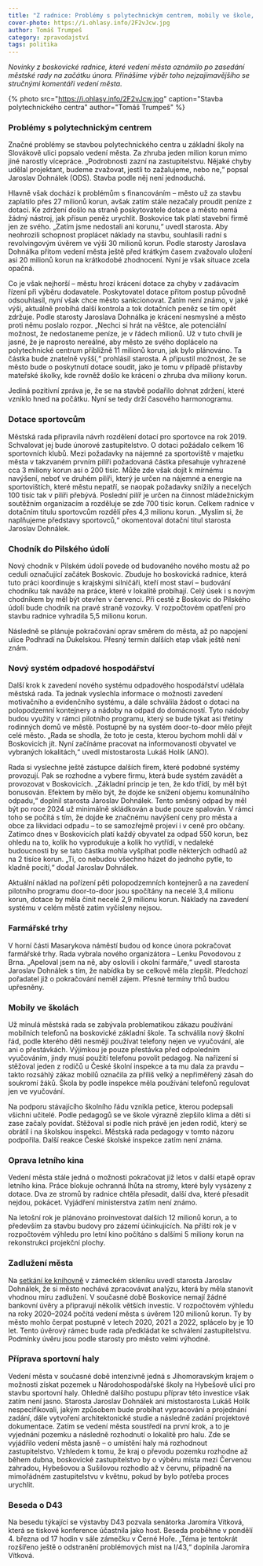 ```yaml
---
title: "Z radnice: Problémy s polytechnickým centrem, mobily ve škole, odpady"
cover-photo: https://i.ohlasy.info/2F2vJcw.jpg
author: Tomáš Trumpeš
category: zpravodajství
tags: politika
---
```


*Novinky z boskovické radnice, které vedení města oznámilo po zasedání městské rady na začátku února. Přinášíme výběr toho nejzajímavějšího se stručnými komentáři vedení města.*

{% photo src="https://i.ohlasy.info/2F2vJcw.jpg" caption="Stavba polytechnického centra" author="Tomáš Trumpeš" %}

### Problémy s polytechnickým centrem

Značné problémy se stavbou polytechnického centra u základní školy na Slovákově ulici popsalo vedení města. Za zhruba jeden milion korun mimo jiné narostly vícepráce. „Podrobnosti zazní na zastupitelstvu. Nějaké chyby udělal projektant, budeme zvažovat, jestli to zažalujeme, nebo ne,“ popsal Jaroslav Dohnálek (ODS). Stavba podle něj není jednoduchá.

Hlavně však dochází k problémům s financováním – město už za stavbu zaplatilo přes 27 milionů korun, avšak zatím stále nezačaly proudit peníze z dotací. Ke zdržení došlo na straně poskytovatele dotace a město nemá žádný nástroj, jak přísun peněz urychlit. Boskovice tak platí stavební firmě jen ze svého. „Zatím jsme nedostali ani korunu,“ uvedl starosta. Aby neohrozili schopnost proplácet náklady na stavbu, souhlasili radní s revolvingovým úvěrem ve výši 30 milionů korun. Podle starosty Jaroslava Dohnálka přitom vedení města ještě před krátkým časem zvažovalo uložení asi 20 milionů korun na krátkodobé zhodnocení. Nyní je však situace zcela opačná.

Co je však nejhorší – městu hrozí krácení dotace za chyby v zadávacím řízení při výběru dodavatele. Poskytovatel dotace přitom postup původně odsouhlasil, nyní však chce město sankcionovat. Zatím není známo, v jaké výši, aktuálně probíhá další kontrola a tok dotačních peněz se tím opět zdržuje. Podle starosty Jaroslava Dohnálka je krácení nesmyslné a město proti němu poslalo rozpor. „Nechci si hrát na věštce, ale potenciální možnost, že nedostaneme peníze, je v řádech milionů. Už v tuto chvíli je jasné, že je naprosto nereálné, aby město ze svého doplácelo na polytechnické centrum přibližně 11 milionů korun, jak bylo plánováno. Ta částka bude znatelně vyšší,“ prohlásil starosta. A připustil možnost, že se město bude o poskytnutí dotace soudit, jako je tomu v případě přístavby mateřské školky, kde rovněž došlo ke krácení o zhruba dva miliony korun.

Jediná pozitivní zpráva je, že se na stavbě podařilo dohnat zdržení, které vzniklo hned na počátku. Nyní se tedy drží časového harmonogramu.

### Dotace sportovcům

Městská rada připravila návrh rozdělení dotací pro sportovce na rok 2019. Schvalovat jej bude únorové zastupitelstvo. O dotaci požádalo celkem 16 sportovních klubů. Mezi požadavky na nájemné za sportoviště v majetku města v takzvaném prvním pilíři požadovaná částka přesahuje vyhrazené cca 3 miliony korun asi o 200 tisíc. Může zde však dojít k mírnému navýšení, neboť ve druhém pilíři, který je určen na nájemné a energie na sportovištích, které městu nepatří, se naopak požadavky snížily a necelých 100 tisíc tak v pilíři přebývá. Poslední pilíř je určen na činnost mládežnickým soutěžním organizacím a rozděluje se zde 700 tisíc korun. Celkem radnice v dotačním titulu sportovcům rozdělí přes 4,3 milionu korun. „Myslím si, že naplňujeme představy sportovců,“ okomentoval dotační titul starosta Jaroslav Dohnálek.

### Chodník do Pilského údolí

Nový chodník v Pilském údolí povede od budovaného nového mostu až po ceduli označující začátek Boskovic. Zbuduje ho boskovická radnice, která tuto práci koordinuje s krajskými silničáři, kteří most staví – budování chodníku tak naváže na práce, které v lokalitě probíhají. Celý úsek i s novým chodníkem by měl být otevřen v červenci. Při cestě z Boskovic do Pilského údolí bude chodník na pravé straně vozovky. V rozpočtovém opatření pro stavbu radnice vyhradila 5,5 milionu korun.

Následně se plánuje pokračování oprav směrem do města, až po napojení ulice Podhradí na Dukelskou. Přesný termín dalších etap však ještě není znám.

### Nový systém odpadové hospodářství

Další krok k zavedení nového systému odpadového hospodářství udělala městská rada. Ta jednak vyslechla informace o možnosti zavedení motivačního a evidenčního systému, a dále schválila žádost o dotaci na polopodzemní kontejnery a nádoby na odpad do domácností. Tyto nádoby budou využity v rámci pilotního programu, který se bude týkat asi třetiny rodinných domů ve městě. Postupně by na systém door-to-door mělo přejít celé město. „Rada se shodla, že toto je cesta, kterou bychom mohli dál v Boskovicích jít. Nyní začínáme pracovat na informovanosti obyvatel ve vybraných lokalitách,“ uvedl místostarosta Lukáš Holík (ANO).

Rada si vyslechne ještě zástupce dalších firem, které podobné systémy provozují. Pak se rozhodne a vybere firmu, která bude systém zavádět a provozovat v Boskovicích. „Základní princip je ten, že kdo třídí, by měl být bonusován. Efektem by mělo být, že dojde ke snížení objemu komunálního odpadu,“ doplnil starosta Jaroslav Dohnálek. Tento směsný odpad by měl být po roce 2024 už minimálně skládkován a bude pouze spalován. V rámci toho se počítá s tím, že dojde ke značnému navýšení ceny pro města a obce za likvidaci odpadu – to se samozřejmě projeví i v ceně pro občany. Zatímco dnes v Boskovicích platí každý obyvatel za odpad 550 korun, bez ohledu na to, kolik ho vyprodukuje a kolik ho vytřídí, v nedaleké budoucnosti by se tato částka mohla vyšplhat podle některých odhadů až na 2 tisíce korun. „Ti, co nebudou všechno házet do jednoho pytle, to kladně pocítí,“ dodal Jaroslav Dohnálek.

Aktuální náklad na pořízení pěti polopodzemních kontejnerů a na zavedení pilotního programu door-to-door jsou spočítány na necelé 3,4 milionu korun, dotace by měla činit necelé 2,9 milionu korun. Náklady na zavedení systému v celém městě zatím vyčísleny nejsou.

### Farmářské trhy

V horní části Masarykova náměstí budou od konce února pokračovat farmářské trhy. Rada vybrala nového organizátora – Lenku Povodovou z Brna. „Apeloval jsem na ně, aby oslovili i okolní farmáře,“ uvedl starosta Jaroslav Dohnálek s tím, že nabídka by se celkově měla zlepšit. Předchozí pořadatel již o pokračování neměl zájem. Přesné termíny trhů budou upřesněny.

### Mobily ve školách

Už minulá městská rada se zabývala problematikou zákazu používání mobilních telefonů na boskovické základní škole. Ta schválila nový školní řád, podle kterého děti nesmějí používat telefony nejen ve vyučování, ale ani o přestávkách. Výjimkou je pouze přestávka před odpoledním vyučováním, jindy musí použití telefonu povolit pedagog. Na nařízení si stěžoval jeden z rodičů u České školní inspekce a ta mu dala za pravdu – takto rozsáhlý zákaz mobilů označila za příliš velký a nepřiměřený zásah do soukromí žáků. Škola by podle inspekce měla používání telefonů regulovat jen ve vyučování. 

Na podporu stávajícího školního řádu vznikla petice, kterou podepsali všichni učitelé. Podle pedagogů se ve škole výrazně zlepšilo klima a děti si zase začaly povídat. Stěžoval si podle nich právě jen jeden rodič, který se obrátil i na školskou inspekci. Městská rada pedagogy v tomto názoru podpořila. Další reakce České školské inspekce zatím není známa.

### Oprava letního kina

Vedení města stále jedná o možnosti pokračovat již letos v další etapě oprav letního kina. Práce blokuje ochranná lhůta na stromy, které byly vysázeny z dotace. Dva ze stromů by radnice chtěla přesadit, další dva, které přesadit nejdou, pokácet. Vyjádření ministerstva zatím není známo.

Na letošní rok je plánováno proinvestovat dalších 12 milionů korun, a to především za stavbu budovy pro zázemí účinkujících. Na příští rok je v rozpočtovém výhledu pro letní kino počítáno s dalšími 5 miliony korun na rekonstrukci projekční plochy.

### Zadlužení města

Na [setkání ke knihovně](http://www.ohlasy.info/clanky/2019/02/setkani-knihovna.html) v zámeckém skleníku uvedl starosta Jaroslav Dohnálek, že si město nechává zpracovávat analýzu, která by měla stanovit vhodnou míru zadlužení. V současné době Boskovice nemají žádné bankovní úvěry a připravují několik větších investic. V rozpočtovém výhledu na roky 2020–2024 počítá vedení města s úvěrem 120 milionů korun. Ty by město mohlo čerpat postupně v letech 2020, 2021 a 2022, splácelo by je 10 let. Tento úvěrový rámec bude rada předkládat ke schválení zastupitelstvu. Podmínky úvěru jsou podle starosty pro město velmi výhodné.

### Příprava sportovní haly

Vedení města v současné době intenzivně jedná s Jihomoravským krajem o možnosti získat pozemek u Národohospodářské školy na Hybešově ulici pro stavbu sportovní haly. Ohledně dalšího postupu příprav této investice však zatím není jasno. Starosta Jaroslav Dohnálek ani místostarosta Lukáš Holík nespecifikovali, jakým způsobem bude probíhat vypracování a projednání zadání, dále vytvoření architektonické studie a následně zadání projektové dokumentace. Zatím se vedení města soustředí na první krok, a to je vyjednání pozemku a následně rozhodnutí o lokalitě pro halu. Zde se vyjádřilo vedení města jasně – o umístění haly má rozhodnout zastupitelstvo. Vzhledem k tomu, že kraj o převodu pozemku rozhodne až během dubna, boskovické zastupitelstvo by o výběru místa mezi Červenou zahradou, Hybešovou a Sušilovou rozhodlo až v červnu, případně na mimořádném zastupitelstvu v květnu, pokud by bylo potřeba proces urychlit.

### Beseda o D43

Na besedu týkající se výstavby D43 pozvala senátorka Jaromíra Vítková, která se tiskové konference účastnila jako host. Beseda proběhne v pondělí 4. března od 17 hodin v sále zámečku v Černé Hoře. „Téma je tentokrát rozšířeno ještě o odstranění problémových míst na I/43,“ doplnila Jaromíra Vítková.
